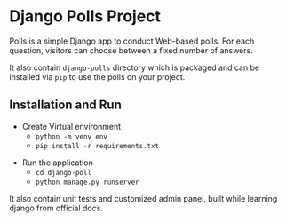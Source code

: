 # Django Polls Project

Polls is a simple Django app to conduct Web-based polls. For each
question, visitors can choose between a fixed number of answers.

It also contain `django-polls` directory which is packaged and can be installed via `pip` to use the polls on your project.

## Installation and Run

- Create Virtual environment
  - `python -m venv env`
  - `pip install -r requirements.txt`

* Run the application
  - `cd django-poll`
  - `python manage.py runserver`

It also contain unit tests and customized admin panel, built while learning django from official docs.
